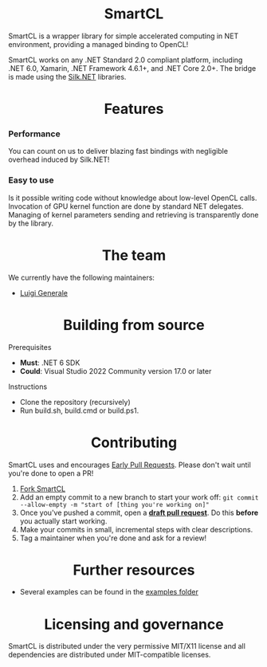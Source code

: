 <!-- Begin exclude from NuGet readme. -->
<h1 align="center">SmartCL</h1>

SmartCL is a wrapper library for simple accelerated computing in NET environment, providing a managed binding to OpenCL!

SmartCL works on any .NET Standard 2.0 compliant platform, including .NET 6.0, Xamarin, .NET Framework 4.6.1+, and .NET Core 2.0+.
The bridge is made using the [Silk.NET](https://github.com/dotnet/Silk.NET) libraries.

<!-- Package description inserted here automatically. -->

<h1 align="center">Features</h1>

### Performance

You can count on us to deliver blazing fast bindings with negligible overhead induced by Silk.NET!

### Easy to use

Is it possible writing code without knowledge about low-level OpenCL calls.
Invocation of GPU kernel function are done by standard NET delegates.
Managing of kernel parameters sending and retrieving is transparently done by the library. 

<!-- Begin exclude from NuGet readme. -->

<h1 align="center">The team</h1>

We currently have the following maintainers:
- [Luigi Generale](https://github.com/darth-vader-lg)

<h1 align="center">Building from source</h1>

Prerequisites
- **Must**: .NET 6 SDK
- **Could**: Visual Studio 2022 Community version 17.0 or later

Instructions
- Clone the repository (recursively)
- Run build.sh, build.cmd or build.ps1.

<h1 align="center">Contributing</h1>

SmartCL uses and encourages [Early Pull Requests](https://medium.com/practical-blend/pull-request-first-f6bb667a9b6). Please don't wait until you're done to open a PR!

1. [Fork SmartCL](https://github.com/darth-vader-lg/SmartCL/fork)
2. Add an empty commit to a new branch to start your work off: `git commit --allow-empty -m "start of [thing you're working on]"`
3. Once you've pushed a commit, open a [**draft pull request**](https://github.blog/2019-02-14-introducing-draft-pull-requests/). Do this **before** you actually start working.
4. Make your commits in small, incremental steps with clear descriptions.
5. Tag a maintainer when you're done and ask for a review!

<!-- End exclude from NuGet readme. -->

<h1 align="center">Further resources</h1>

- Several examples can be found in the [examples folder](https://github.com/darth-vader-lg/SmartCL/tree/master/examples)

<h1 align="center">Licensing and governance</h1>

SmartCL is distributed under the very permissive MIT/X11 license and all dependencies are distributed under MIT-compatible licenses.

